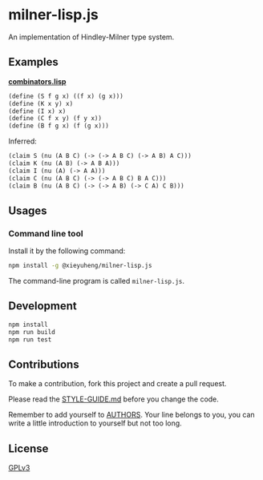 # milner-lisp.js

An implementation of Hindley-Milner type system.

## Examples

**[combinators.lisp](examples/combinators.lisp)**

```scheme
(define (S f g x) ((f x) (g x)))
(define (K x y) x)
(define (I x) x)
(define (C f x y) (f y x))
(define (B f g x) (f (g x)))
```

Inferred:

```scheme
(claim S (nu (A B C) (-> (-> A B C) (-> A B) A C)))
(claim K (nu (A B) (-> A B A)))
(claim I (nu (A) (-> A A)))
(claim C (nu (A B C) (-> (-> A B C) B A C)))
(claim B (nu (A B C) (-> (-> A B) (-> C A) C B)))
```

## Usages

### Command line tool

Install it by the following command:

```sh
npm install -g @xieyuheng/milner-lisp.js
```

The command-line program is called `milner-lisp.js`.

## Development

```sh
npm install
npm run build
npm run test
```

## Contributions

To make a contribution, fork this project and create a pull request.

Please read the [STYLE-GUIDE.md](STYLE-GUIDE.md) before you change the code.

Remember to add yourself to [AUTHORS](AUTHORS).
Your line belongs to you, you can write a little
introduction to yourself but not too long.

## License

[GPLv3](LICENSE)
